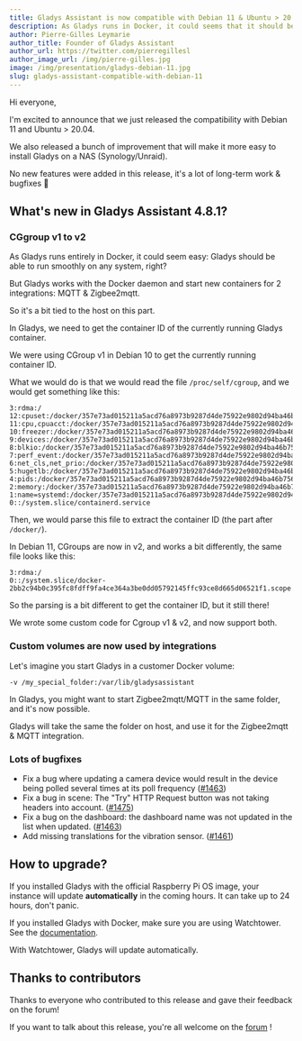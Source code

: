 ```yaml
---
title: Gladys Assistant is now compatible with Debian 11 & Ubuntu > 20.04
description: As Gladys runs in Docker, it could seems that it should be compatible with any system by default, but it's not as simple!
author: Pierre-Gilles Leymarie
author_title: Founder of Gladys Assistant
author_url: https://twitter.com/pierregillesl
author_image_url: /img/pierre-gilles.jpg
image: /img/presentation/gladys-debian-11.jpg
slug: gladys-assistant-compatible-with-debian-11
---
```


Hi everyone,

I'm excited to announce that we just released the compatibility with Debian 11 and Ubuntu > 20.04.

We also released a bunch of improvement that will make it more easy to install Gladys on a NAS (Synology/Unraid).

No new features were added in this release, it's a lot of long-term work & bugfixes 🙂

<!--truncate-->

## What's new in Gladys Assistant 4.8.1?

### CGgroup v1 to v2

As Gladys runs entirely in Docker, it could seem easy: Gladys should be able to run smoothly on any system, right?

But Gladys works with the Docker daemon and start new containers for 2 integrations: MQTT & Zigbee2mqtt.

So it's a bit tied to the host on this part.

In Gladys, we need to get the container ID of the currently running Gladys container.

We were using CGroup v1 in Debian 10 to get the currently running container ID.

What we would do is that we would read the file `/proc/self/cgroup`, and we would get something like this:

```
3:rdma:/
12:cpuset:/docker/357e73ad015211a5acd76a8973b9287d4de75922e9802d94ba46b756f2bb5350
11:cpu,cpuacct:/docker/357e73ad015211a5acd76a8973b9287d4de75922e9802d94ba46b756f2bb5350
10:freezer:/docker/357e73ad015211a5acd76a8973b9287d4de75922e9802d94ba46b756f2bb5350
9:devices:/docker/357e73ad015211a5acd76a8973b9287d4de75922e9802d94ba46b756f2bb5350
8:blkio:/docker/357e73ad015211a5acd76a8973b9287d4de75922e9802d94ba46b756f2bb5350
7:perf_event:/docker/357e73ad015211a5acd76a8973b9287d4de75922e9802d94ba46b756f2bb5350
6:net_cls,net_prio:/docker/357e73ad015211a5acd76a8973b9287d4de75922e9802d94ba46b756f2bb5350
5:hugetlb:/docker/357e73ad015211a5acd76a8973b9287d4de75922e9802d94ba46b756f2bb5350
4:pids:/docker/357e73ad015211a5acd76a8973b9287d4de75922e9802d94ba46b756f2bb5350
2:memory:/docker/357e73ad015211a5acd76a8973b9287d4de75922e9802d94ba46b756f2bb5350
1:name=systemd:/docker/357e73ad015211a5acd76a8973b9287d4de75922e9802d94ba46b756f2bb5350
0::/system.slice/containerd.service
```

Then, we would parse this file to extract the container ID (the part after `/docker/`).

In Debian 11, CGroups are now in v2, and works a bit differently, the same file looks like this:

```
3:rdma:/
0::/system.slice/docker-2bb2c94b0c395fc8fdff9fa4ce364a3be0dd05792145ffc93ce8d665d06521f1.scope
```

So the parsing is a bit different to get the container ID, but it still there!

We wrote some custom code for Cgroup v1 & v2, and now support both.

### Custom volumes are now used by integrations

Let's imagine you start Gladys in a customer Docker volume:

```
-v /my_special_folder:/var/lib/gladysassistant
```

In Gladys, you might want to start Zigbee2mqtt/MQTT in the same folder, and it's now possible.

Gladys will take the same the folder on host, and use it for the Zigbee2mqtt & MQTT integration.

### Lots of bugfixes

- Fix a bug where updating a camera device would result in the device being polled several times at its poll frequency ([#1463](https://github.com/GladysAssistant/Gladys/pull/1463))
- Fix a bug in scene: The "Try" HTTP Request button was not taking headers into account. ([#1475](https://github.com/GladysAssistant/Gladys/pull/1475))
- Fix a bug on the dashboard: the dashboard name was not updated in the list when updated. ([#1463](https://github.com/GladysAssistant/Gladys/pull/1463))
- Add missing translations for the vibration sensor. ([#1461](https://github.com/GladysAssistant/Gladys/pull/1461))

## How to upgrade?

If you installed Gladys with the official Raspberry Pi OS image, your instance will update **automatically** in the coming hours. It can take up to 24 hours, don't panic.

If you installed Gladys with Docker, make sure you are using Watchtower. See the [documentation](/docs/installation/docker#auto-upgrade-gladys-with-watchtower).

With Watchtower, Gladys will update automatically.

## Thanks to contributors

Thanks to everyone who contributed to this release and gave their feedback on the forum!

If you want to talk about this release, you're all welcome on the [forum](https://community.gladysassistant.com/) !
